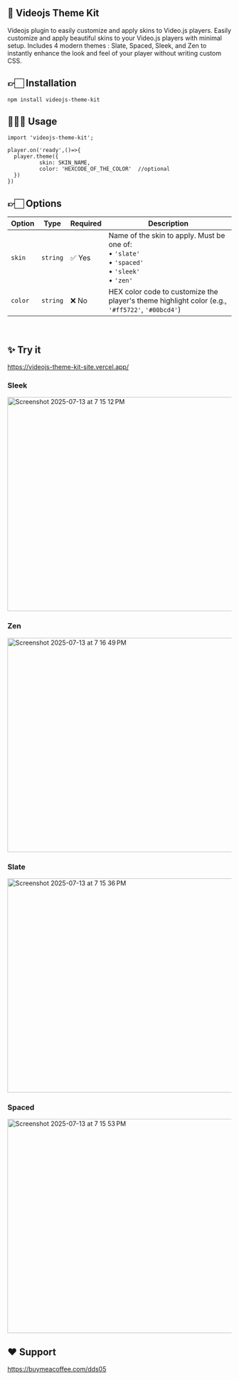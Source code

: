 ## 🎨 Videojs Theme Kit
Videojs plugin to easily customize and apply skins to Video.js players. Easily customize and apply beautiful skins to your Video.js players with minimal setup. Includes 4 modern themes : Slate, Spaced, Sleek, and Zen to instantly enhance the look and feel of your player without writing custom CSS.


## 👉🏻 Installation  
```
npm install videojs-theme-kit
```

## 👨🏻‍💻 Usage 
```
import 'videojs-theme-kit';

player.on('ready',()=>{
  player.theme({
          skin: SKIN_NAME,
          color: 'HEXCODE_OF_THE_COLOR'  //optional
  })
})
```

## 👉🏻 Options

| Option  | Type     | Required | Description                                                                                                                                                                              |
| ------- | -------- | -------- | ---------------------------------------------------------------------------------------------------------------------------------------------------------------------------------------- |
| `skin`  | `string` | ✅ Yes    | Name of the skin to apply. Must be one of:<br>• `'slate'`<br>• `'spaced'`<br>• `'sleek'`<br>• `'zen'` |
| `color` | `string` | ❌ No     | HEX color code to customize the player's theme highlight color  (e.g., `'#ff5722'`, `'#00bcd4'`)                                                                                             |


<br>

## ✨ Try it 
https://videojs-theme-kit-site.vercel.app/

<h3>Sleek</h3>
<img width="600" height="480" alt="Screenshot 2025-07-13 at 7 15 12 PM" src="https://github.com/user-attachments/assets/63dceae4-3fb7-48c3-afcc-9e4d9d552044" />

<h3>Zen</h3>
<img width="600" height="480" alt="Screenshot 2025-07-13 at 7 16 49 PM" src="https://github.com/user-attachments/assets/87d305d5-2b4c-4228-bed0-04318c726384" />


<h3>Slate</h3>
<img width="600" height="480" alt="Screenshot 2025-07-13 at 7 15 36 PM" src="https://github.com/user-attachments/assets/759958c1-2239-4ab0-bf3e-2c6761850db7" />

<h3>Spaced</h3>
<img width="600" height="480" alt="Screenshot 2025-07-13 at 7 15 53 PM" src="https://github.com/user-attachments/assets/f90de7e8-47d8-42b6-a37f-7e36f4e731cc" />


## ❤️ Support
https://buymeacoffee.com/dds05
